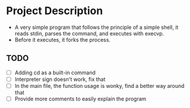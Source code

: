 # Project Description

 - A very simple program that follows the principle of a simple shell, it reads stdin, parses the command, and executes with execvp.
 - Before it executes, it forks the process.

## TODO

- [ ] Adding cd as a built-in command 
- [ ] Interpreter sign doesn't work, fix that
- [ ] In the main file, the function usage is wonky, find a better way around that
- [ ] Provide more comments to easily explain the program
